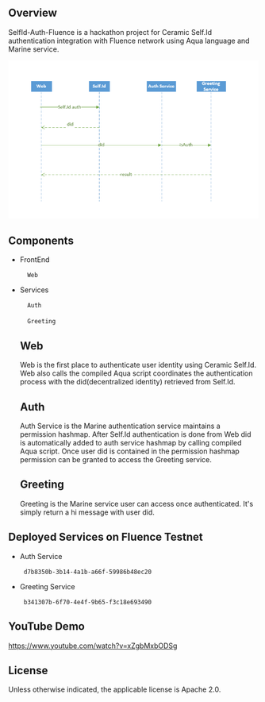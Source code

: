 
## Overview
SelfId-Auth-Fluence is a hackathon project for Ceramic Self.Id authentication integration with Fluence network using Aqua language and Marine service.


![](flow.png)

## Components
- FrontEnd

        Web
- Services

        Auth

        Greeting

    ## Web
    Web is the first place to authenticate user identity using Ceramic Self.Id. Web also calls the compiled Aqua script coordinates the authentication process with the did(decentralized identity) retrieved from Self.Id.
    ## Auth
    Auth Service is the Marine authentication service maintains a permission hashmap. After Self.Id authentication is done from Web did is automatically added to auth service hashmap by calling compiled Aqua script. Once user did is contained in the permission hashmap permission can be granted to access the Greeting service.
    ## Greeting
    Greeting is the Marine service user can access once authenticated. It's simply return a hi message with user did.

## Deployed Services on Fluence Testnet
 - Auth Service

        d7b8350b-3b14-4a1b-a66f-59986b48ec20

 - Greeting Service

        b341307b-6f70-4e4f-9b65-f3c18e693490

## YouTube Demo
https://www.youtube.com/watch?v=xZgbMxbODSg


## License
Unless otherwise indicated, the applicable license is Apache 2.0.